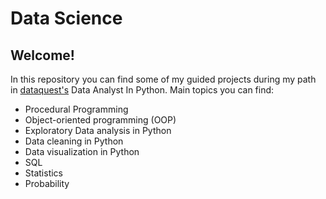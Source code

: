 # Data Science

## Welcome!

In this repository you can find some of my guided projects during my path in [dataquest's](https://www.dataquest.io/) Data Analyst In Python.
Main topics you can find:

- Procedural Programming
- Object-oriented programming (OOP)
- Exploratory Data analysis in Python
- Data cleaning in Python
- Data visualization in Python
- SQL
- Statistics
- Probability
